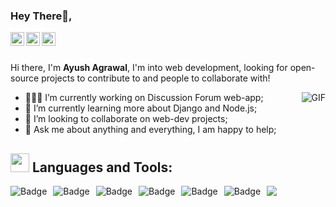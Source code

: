 ### Hey There👋, 

<a href="https://www.linkedin.com/in/ayush-agrawal-585018191/">
  <img align="left" alt="Ayush's LinkdeIn" width="22px" src="https://cdn.jsdelivr.net/npm/simple-icons@v3/icons/linkedin.svg" />
</a>
<a href="https://www.instagram.com/i_ayussh/">
  <img align="left" alt="Ayush's Instagram" width="22px" src="https://cdn.jsdelivr.net/npm/simple-icons@v3/icons/instagram.svg" />
</a>
<a href="mailto:ayush.ayush703@gmail.com">
  <img align="left" alt="Ayush's Gmail" width="22px" src="https://cdn.jsdelivr.net/npm/simple-icons@v3/icons/gmail.svg" />
</a>
<br />
<br />

Hi there, I'm **Ayush Agrawal**, I'm into web development, looking for open-source projects to contribute to and people to collaborate with! 

  <img align="right" alt="GIF" src="https://i.pinimg.com/originals/e4/26/70/e426702edf874b181aced1e2fa5c6cde.gif" />


- 👨🏽‍💻 I’m currently working on Discussion Forum web-app;
- 🌱 I’m currently learning more about Django and Node.js; 
- 👯 I’m looking to collaborate on web-dev projects;
- 💬 Ask me about anything and everything, I am happy to help;

  
## <img src="https://media.giphy.com/media/WUlplcMpOCEmTGBtBW/giphy.gif" width="30">  Languages and Tools:

<img alt="Badge" style="float: left; margin-right: 10px;" src="https://img.shields.io/badge/python%20-%2314354C.svg?&style=for-the-badge&logo=python&logoColor=white"/> <img src="https://img.shields.io/badge/django%20-%23092E20.svg?&style=for-the-badge&logo=django&logoColor=white"/>
 <img alt="Badge" style="float: left; margin-right: 10px;"  src="https://img.shields.io/badge/html5%20-%23E34F26.svg?&style=for-the-badge&logo=html5&logoColor=white"/> <img alt="Badge" style="float: left; margin-right: 10px;"  src="https://img.shields.io/badge/css3%20-%231572B6.svg?&style=for-the-badge&logo=css3&logoColor=white"/> <img alt="Badge" style="float: left; margin-right: 10px;"  src="https://img.shields.io/badge/javascript%20-%23323330.svg?&style=for-the-badge&logo=javascript&logoColor=%23F7DF1E"/> <img alt="Badge" style="float: left; margin-right: 10px;"  src="https://img.shields.io/badge/bootstrap%20-%23563D7C.svg?&style=for-the-badge&logo=bootstrap&logoColor=white"/> <img alt="Badge" style="float: left; margin-right: 10px;"  src="https://img.shields.io/badge/git%20-%23F05033.svg?&style=for-the-badge&logo=git&logoColor=white"/>   

<br>





